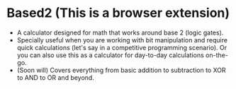 # Based2 (This is a browser extension)
- A calculator designed for math that works around base 2 (logic gates).
- Specially useful when you are working with bit manipulation and require quick calculations (let's say in a competitive programming scenario). Or you can also use this as a calculator for day-to-day calculations on-the-go.
- (Soon will) Covers everything from basic addition to subtraction to XOR to AND to OR and beyond.